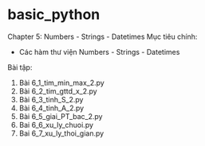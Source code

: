 # basic_python
Chapter 5: Numbers - Strings - Datetimes
Mục tiêu chính:
- Các hàm thư viện Numbers - Strings - Datetimes

Bài tập:
1. Bài 6_1_tim_min_max_2.py
2. Bài 6_2_tim_gttd_x_2.py
3. Bài 6_3_tinh_S_2.py
4. Bài 6_4_tinh_A_2.py
5. Bài 6_5_giai_PT_bac_2.py
6. Bai 6_6_xu_ly_chuoi.py
7. Bai 6_7_xu_ly_thoi_gian.py
